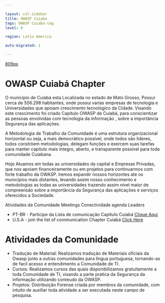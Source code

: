 ```yaml
---

layout: col-sidebar
title: OWASP Cuiaba
tags: OWASP Cuiaba-tag
level: 0

region: Latin America

auto-migrated: 1

---
```

 
[809px](image:_Logo_cuiaba.png )

# OWASP Cuiabá Chapter

O município de Cuiabá esta Localizada no estado de Mato Grosso, Possui
cerca de 556.298 habitantes, onde possui varias empresas de tecnologia e
Universidades que apoiam crescimento tecnológico da Cidade. Visando este
crescimento foi criado Capitulo OWASP de Cuiabá, para conscientizar as
pessoas envolvidas com tecnologia da informação , sobre a importância
Segurança das aplicações.

A Metodologia de Trabalho da Comunidade é uma estrutura organizacional
horizontal ou seja, a mais democrático possível, onde todos são lideres,
todos constrõem metodologias, delegam funções e exercem suas tarefas
para manter capitulo mais integro, aberto, e transparente possível para
toda comunidade Cuiabana. 

Hoje Atuamos em todas as universidades da capital e Empresas Privadas, 
que nos apoiam financeiramente ou em projetos para continuarmos com forte trabalho da OWASP. 
Iremos expandir nossos horizontes ate os municípios mais distantes, levando assim nosso
conhecimento e metodologias as todas as universidades trazendo assim
nível maior de compreensão sobre a importância da Segurança das
aplicações e serviços oferecidos a Sociedade.

Atividades da Comunidade Meetings Conectividade agenda Leaders
  - PT-BR - Participe da Lista de comunicação Capítulo Cuiabá [Clique Aqui](http://lists.owasp.org/mailman/listinfo/owasp-cuiaba)
  - U.S.A - join the list of communication Chapter Cuiabá [Click Here](http://lists.owasp.org/mailman/listinfo/owasp-cuiaba)

# Atividades da Comunidade

  - Tradução de Material: Realizamos tradução de Materiais oficiais da
    Owasp junto a outras comunidades para língua portuguesa, tornando-as
    de facil acesso e entendimento a Comunidade de TI.
  - Cursos: Realizamos cursos das quais disponibilizamos gratuitamente a
    toda Comunidade de TI, visando a parte pratica da Segurança da
    informação utilizando conteudo da OWASP.
  - Projetos: Distribuição Forense criada por membros da comunidade, com
    intuito de auxiliar toda atividade a ser executada neste campo de
    pesquisa.